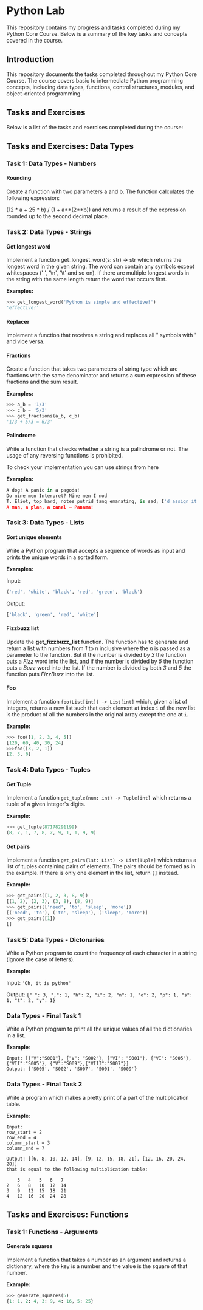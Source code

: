 # Python Lab
This repository contains my progress and tasks completed during my Python Core Course. Below is a summary of the key tasks and concepts covered in the course.

## Introduction
This repository documents the tasks completed throughout my Python Core Course. The course covers basic to intermediate Python programming concepts, 
including data types, functions, control structures, modules, and object-oriented programming.

## Tasks and Exercises
Below is a list of the tasks and exercises completed during the course:

## Tasks and Exercises: Data Types

### Task 1: Data Types - Numbers
#### Rounding
Create a function with two parameters a and b. The function calculates the following expression:

(12 * a + 25 * b) / (1 + a**(2**b))	
and returns a result of the expression rounded up to the second decimal place.
### Task 2: Data Types - Strings
#### Get longest word
Implement a function get_longest_word(s: str) -> str which returns the longest word in the given string. The word can contain any symbols except whitespaces (' ', '\n', '\t' and so on). 
If there are multiple longest words in the string with the same length return the word that occurs first.

__Examples:__
```python 
>>> get_longest_word('Python is simple and effective!')
'effective!'
```
#### Replacer
Implement a function that receives a string and replaces all " symbols with ' and vice versa.

#### Fractions
Create a function that takes two parameters of string type which are fractions with the same denominator and returns a sum expression of these fractions and the sum result.

__Examples:__
```python 
>>> a_b = '1/3'
>>> c_b = '5/3'
>>> get_fractions(a_b, c_b)
'1/3 + 5/3 = 6/3'
```
#### Palindrome
Write a function that checks whether a string is a palindrome or not. The usage of any reversing functions is prohibited.

To check your implementation you can use strings from here

__Examples:__

```python 
A dog! A panic in a pagoda!
Do nine men Interpret? Nine men I nod
T. Eliot, top bard, notes putrid tang emanating, is sad; I'd assign it a name: gnat dirt upset on drab pot toilet.
A man, a plan, a canal — Panama!
```
### Task 3: Data Types - Lists
#### Sort unique elements
Write a Python program that accepts a sequence of words as input and prints the unique words in a sorted form.

__Examples:__

Input:
```python 
('red', 'white', 'black', 'red', 'green', 'black') 
```
Output: 
```python 
['black', 'green', 'red', 'white']
```
#### Fizzbuzz list
Update the __get_fizzbuzz_list__ function. The function has to generate and return a list with numbers from _1_ to _n_ inclusive where the _n_ is passed as a parameter to the function. 
But if the number is divided by _3_ the function puts a _Fizz_ word into the list, and if the number is divided by _5_ the function puts a _Buzz_ word into the list. 
If the number is divided by both _3_ and _5_ the function puts _FizzBuzz_ into the list.

#### Foo
Implement a function `foo(List[int]) -> List[int]` which, given a list of
integers, returns a new list such that each element at index `i` of the new list
is the product of all the numbers in the original array except the one at `i`.

__Example:__
```python
>>> foo([1, 2, 3, 4, 5])
[120, 60, 40, 30, 24]
>>>foo([3, 2, 1])
[2, 3, 6]
```

### Task 4: Data Types - Tuples
#### Get Tuple
Implement a function `get_tuple(num: int) -> Tuple[int]` which returns a tuple of a given integer's digits.

__Example:__
```python
>>> get_tuple(87178291199)
(8, 7, 1, 7, 8, 2, 9, 1, 1, 9, 9)
```
#### Get pairs
Implement a function `get_pairs(lst: List) -> List[Tuple]` which returns a list
of tuples containing pairs of elements. The pairs should be formed as in the
example. If there is only one element in the list, return `[]` instead.

__Example:__
```python
>>> get_pairs([1, 2, 3, 8, 9])
[(1, 2), (2, 3), (3, 8), (8, 9)]
>>> get_pairs(['need', 'to', 'sleep', 'more'])
[('need', 'to'), ('to', 'sleep'), ('sleep', 'more')] 
>>> get_pairs([1])
[]
```
### Task 5: Data Types - Dictonaries

Write a Python program to count the frequency of each character in a string (ignore the case of letters).

__Example:__

Input: `'Oh, it is python'`

Output: `{" ": 3, ",": 1, "h": 2, "i": 2, "n": 1, "o": 2, "p": 1, "s": 1, "t": 2, "y": 1}`

### Data Types - Final Task 1

Write a Python program to print all the unique values of all the dictionaries in a list.

__Example__:
```
Input: [{"V":"S001"}, {"V": "S002"}, {"VI": "S001"}, {"VI": "S005"}, {"VII":"S005"}, {"V":"S009"},{"VIII":"S007"}]
Output: {'S005', 'S002', 'S007', 'S001', 'S009'}
```

### Data Types - Final Task 2

Write a program which makes a pretty print of a part of the multiplication table.

__Example__:
```
Input:
row_start = 2
row_end = 4
column_start = 3
column_end = 7

Output: [[6, 8, 10, 12, 14], [9, 12, 15, 18, 21], [12, 16, 20, 24, 28]]
that is equal to the following multiplication table:

    3   4   5   6   7   
2   6   8   10  12  14  
3   9   12  15  18  21  
4   12  16  20  24  28

```

## Tasks and Exercises: Functions
### Task 1: Functions - Arguments
#### Generate squares
Implement a function that takes a number as an argument and returns a dictionary, where the key is a number and the value is the square of that number.

**Example:**
```python
>>> generate_squares(5)
{1: 1, 2: 4, 3: 9, 4: 16, 5: 25}
```
